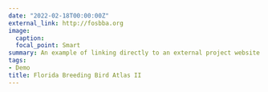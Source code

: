 ```yaml
---
date: "2022-02-18T00:00:00Z"
external_link: http://fosbba.org
image:
  caption: 
  focal_point: Smart
summary: An example of linking directly to an external project website using `external_link`.
tags:
- Demo
title: Florida Breeding Bird Atlas II
---
```

